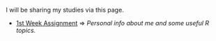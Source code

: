 I will be sharing my studies via this page.

- [1st Week Assignment](RMarkdown-Homework.html) => _Personal info about me and some useful R topics._



